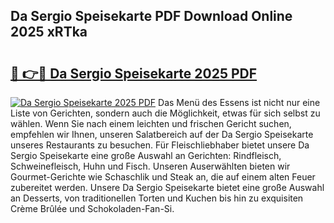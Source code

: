 ## Da Sergio Speisekarte PDF Download Online 2025 xRTka

# <h2><a href="http://gc8mhb.nevu.top/?p=Da+Sergio+Speisekarte">🔗 👉🔴 Da Sergio Speisekarte 2025 PDF</a></h2>

[![Da Sergio Speisekarte 2025 PDF](https://i.imgur.com/dBaPXMq.png)](http://gc8mhb.nevu.top/?p=Da+Sergio+Speisekarte)
Das Menü des Essens ist nicht nur eine Liste von Gerichten, sondern auch die Möglichkeit, etwas für sich selbst zu wählen. Wenn Sie nach einem leichten und frischen Gericht suchen, empfehlen wir Ihnen, unseren Salatbereich auf der Da Sergio Speisekarte unseres Restaurants zu besuchen. Für Fleischliebhaber bietet unsere Da Sergio Speisekarte eine große Auswahl an Gerichten: Rindfleisch, Schweinefleisch, Huhn und Fisch. Unseren Auserwählten bieten wir Gourmet-Gerichte wie Schaschlik und Steak an, die auf einem alten Feuer zubereitet werden. Unsere Da Sergio Speisekarte bietet eine große Auswahl an Desserts, von traditionellen Torten und Kuchen bis hin zu exquisiten Crème Brûlée und Schokoladen-Fan-Si.
